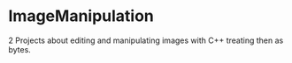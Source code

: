 # ImageManipulation
2 Projects about editing and manipulating images with C++ treating then as bytes.
